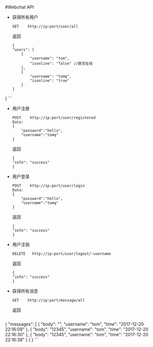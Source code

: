 #Webchat API

* 获得所有用户

	`GET	http://ip:port/user/all`

  返回
  	
  	```
  	{
    "users": [
        {
            "username": "tom",
            "isonline": "false" //是否在线
        },
        {
            "username": "tomq",
            "isonline": "true"
        }
    ]
}
  	```
  	
* 用户注册

	```
	POST	http://ip:port/user/registered
	Data:
	{
		"password":"hello",
		"username":"tomq"
	}	
	```
  	返回
  	```
  	{
    "info": "success"
	}
   ```
   
* 用户登录

	```
	POST	http://ip:port/user/login
	Data:
	{
		"password":"hello",
		"username":"tomq"
	}	
	```
  	返回
  	```
  	{
    "info": "success"
	}
   ```
   
* 用户注销

	```
	DELETE	 http://ip:port/user/logout/:username
	```
  	返回
  	```
  	{
    "info": "success"
	}
   ```
* 获得所有消息

	`GET	http://ip:port/message/all`

  返回
  	
  	```
{
    "messages": [
        {
            "body": "",
            "username": "tom",
            "time": "2017-12-20 22:16:09"
        },
        {
            "body": "12345",
            "username": "tom",
            "time": "2017-12-20 22:16:30"
        },
        {
            "body": "12345",
            "username": "tom",
            "time": "2017-12-20 22:16:38"
        }
    ]
}
  	```
